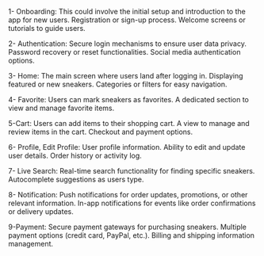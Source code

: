 

1- Onboarding:
This could involve the initial setup and introduction to the app for new users.
Registration or sign-up process.
Welcome screens or tutorials to guide users.

2- Authentication:
Secure login mechanisms to ensure user data privacy.
Password recovery or reset functionalities.
Social media authentication options.

3- Home:
The main screen where users land after logging in.
Displaying featured or new sneakers.
Categories or filters for easy navigation.

4- Favorite:
Users can mark sneakers as favorites.
A dedicated section to view and manage favorite items.

5-Cart:
Users can add items to their shopping cart.
A view to manage and review items in the cart.
Checkout and payment options.

6- Profile, Edit Profile:
User profile information.
Ability to edit and update user details.
Order history or activity log.

7- Live Search:
Real-time search functionality for finding specific sneakers.
Autocomplete suggestions as users type.

8- Notification:
Push notifications for order updates, promotions, or other relevant information.
In-app notifications for events like order confirmations or delivery updates.

9-Payment:
Secure payment gateways for purchasing sneakers.
Multiple payment options (credit card, PayPal, etc.).
Billing and shipping information management.
